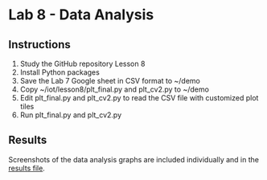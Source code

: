 # Lab 8 - Data Analysis

## Instructions

1. Study the GitHub repository Lesson 8
2. Install Python packages
3. Save the Lab 7 Google sheet in CSV format to ~/demo
4. Copy ~/iot/lesson8/plt_final.py and plt_cv2.py to ~/demo
5. Edit plt_final.py and plt_cv2.py to read the CSV file with customized plot tiles
6. Run plt_final.py and plt_cv2.py

## Results

Screenshots of the data analysis graphs are included individually and in the [results file](results.md).
